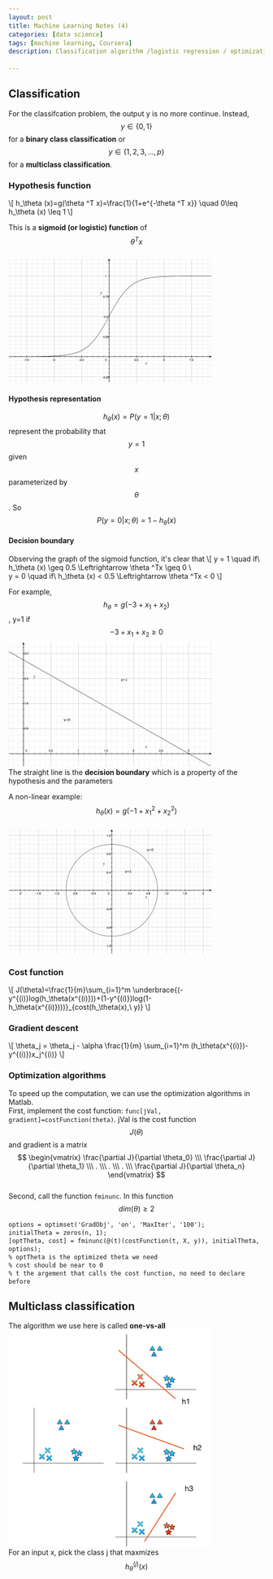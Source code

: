 ```yaml
---
layout: post
title: Machine Learning Notes (4)
categories: [data science]
tags: [machine learning, Coursera]
description: Classification algorithm /logistic regression / optimization algorithms / multiclass classification / one-vs-all

---
```

## Classification
For the classifcation problem, the output y is no more continue. Instead, $$ y\in \{0, 1\} $$ for a **binary class classification** or $$ y\in \{1, 2, 3, ... , p\} $$ for a **multiclass classification**.

### Hypothesis function
\\[
h\_\theta (x)=g(\theta ^T x)=\frac{1}{1+e^{-\theta ^T x}} \quad 0\leq h_\theta (x) \leq 1
\\]  

This is a **sigmoid (or logistic) function** of $$ \theta ^T x $$   
<img src="/images/logisticfunction.jpg" width="400px"/>

#### Hypothesis representation
$$ h_\theta (x)=P(y=1|x; \theta) $$ represent the probability that $$y=1$$ given $$x$$ parameterized by $$\theta$$. So $$ P(y=0|x; \theta)=1-h_\theta (x) $$

#### Decision boundary
Observing the graph of the sigmoid function, it's clear that 
\\[
y = 1 \quad if\ h\_\theta (x) \geq 0.5 \Leftrightarrow \theta ^Tx \geq 0 \\\
y = 0 \quad if\ h_\theta (x) < 0.5 \Leftrightarrow \theta ^Tx < 0
\\]

For example, $$h_\theta = g(-3 + x_1 + x_2)$$, y=1 if $$-3 + x_1 + x_2 \geq 0$$
<img src="/images/decisionboundary.jpg" width="400px"/>  
The straight line is the **decision boundary** which is a property of the hypothesis and the parameters

A non-linear example: $$ h_\theta (x)=g(-1+x_1^2+x_2^2) $$  
<img src="/images/circledecisionboundary.jpg" width="400px"/>  

### Cost function
\\[
J(\theta)=\frac{1}{m}\sum\_{i=1}^m \underbrace{(-y^{(i)}log(h\_\theta(x^{(i)}))+(1-y^{(i)})log(1-h\_\theta(x^{(i)})))}\_{cost(h_\theta(x),\ y)}
\\]

### Gradient descent
\\[
\theta_j = \theta_j - \alpha \frac{1}{m} \sum\_{i=1}^m (h_\theta(x^{(i)})-y^{(i)})x_j^{(i)}
\\]

### Optimization algorithms
To speed up the computation, we can use the optimization algorithms in Matlab.  
First, implement the cost function: ```func[jVal, gradient]=costFunction(theta)```. jVal is the cost function $$J(\theta)$$ and gradient is a matrix 
$$
\begin{vmatrix}
\frac{\partial J}{\partial \theta_0} \\\
\frac{\partial J}{\partial \theta_1} \\\
. \\\
. \\\
. \\\
\frac{\partial J}{\partial \theta_n}
\end{vmatrix}
$$  
Second, call the function ```fminunc```. In this function $$dim(\theta) \geq 2$$

	options = optimset('GradObj', 'on', 'MaxIter', '100');
	initialTheta = zeros(n, 1);
	[optTheta, cost] = fminunc(@(t)(costFunction(t, X, y)), initialTheta, options);
	% optTheta is the optimized theta we need
	% cost should be near to 0
	% t the argement that calls the cost function, no need to declare before
	
## Multiclass classification
The algorithm we use here is called **one-vs-all**  
<img src="/images/one-vs-all.png" width="400px"/>  
For an input x, pick the class j that maxmizes $$h_\theta^{(j)}(x)$$